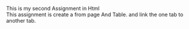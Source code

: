 This is my second Assignment in Html
<br>
This assignment is create a from page And Table. and link the one tab to another tab.
